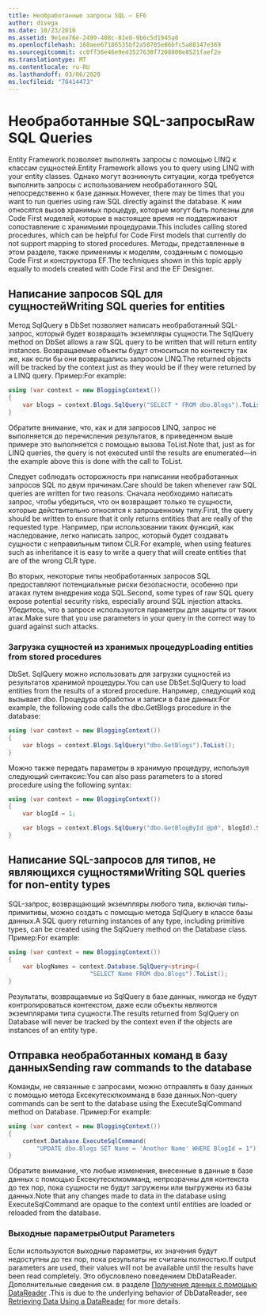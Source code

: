 ```yaml
---
title: Необработанные запросы SQL — EF6
author: divega
ms.date: 10/23/2016
ms.assetid: 9e1ee76e-2499-408c-81e8-9b6c5d1945a0
ms.openlocfilehash: 168aee67186535bf2a50705e86bfc5a88147e369
ms.sourcegitcommit: cc0ff36e46e9ed3527638f7208000e8521faef2e
ms.translationtype: MT
ms.contentlocale: ru-RU
ms.lasthandoff: 03/06/2020
ms.locfileid: "78414473"
---
```

# <a name="raw-sql-queries"></a><span data-ttu-id="ae284-102">Необработанные SQL-запросы</span><span class="sxs-lookup"><span data-stu-id="ae284-102">Raw SQL Queries</span></span>
<span data-ttu-id="ae284-103">Entity Framework позволяет выполнять запросы с помощью LINQ к классам сущностей.</span><span class="sxs-lookup"><span data-stu-id="ae284-103">Entity Framework allows you to query using LINQ with your entity classes.</span></span> <span data-ttu-id="ae284-104">Однако могут возникнуть ситуации, когда требуется выполнить запросы с использованием необработанного SQL непосредственно к базе данных.</span><span class="sxs-lookup"><span data-stu-id="ae284-104">However, there may be times that you want to run queries using raw SQL directly against the database.</span></span> <span data-ttu-id="ae284-105">К ним относятся вызов хранимых процедур, которые могут быть полезны для Code First моделей, которые в настоящее время не поддерживают сопоставление с хранимыми процедурами.</span><span class="sxs-lookup"><span data-stu-id="ae284-105">This includes calling stored procedures, which can be helpful for Code First models that currently do not support mapping to stored procedures.</span></span> <span data-ttu-id="ae284-106">Методы, представленные в этом разделе, также применимы к моделям, созданным с помощью Code First и конструктора EF.</span><span class="sxs-lookup"><span data-stu-id="ae284-106">The techniques shown in this topic apply equally to models created with Code First and the EF Designer.</span></span>  

## <a name="writing-sql-queries-for-entities"></a><span data-ttu-id="ae284-107">Написание запросов SQL для сущностей</span><span class="sxs-lookup"><span data-stu-id="ae284-107">Writing SQL queries for entities</span></span>  

<span data-ttu-id="ae284-108">Метод SqlQuery в DbSet позволяет написать необработанный SQL-запрос, который будет возвращать экземпляры сущности.</span><span class="sxs-lookup"><span data-stu-id="ae284-108">The SqlQuery method on DbSet allows a raw SQL query to be written that will return entity instances.</span></span> <span data-ttu-id="ae284-109">Возвращаемые объекты будут относиться по контексту так же, как если бы они возвращались запросом LINQ.</span><span class="sxs-lookup"><span data-stu-id="ae284-109">The returned objects will be tracked by the context just as they would be if they were returned by a LINQ query.</span></span> <span data-ttu-id="ae284-110">Пример:</span><span class="sxs-lookup"><span data-stu-id="ae284-110">For example:</span></span>  

``` csharp  
using (var context = new BloggingContext())
{
    var blogs = context.Blogs.SqlQuery("SELECT * FROM dbo.Blogs").ToList();
}
```  

<span data-ttu-id="ae284-111">Обратите внимание, что, как и для запросов LINQ, запрос не выполняется до перечисления результатов, в приведенном выше примере это выполняется с помощью вызова ToList.</span><span class="sxs-lookup"><span data-stu-id="ae284-111">Note that, just as for LINQ queries, the query is not executed until the results are enumerated—in the example above this is done with the call to ToList.</span></span>  

<span data-ttu-id="ae284-112">Следует соблюдать осторожность при написании необработанных запросов SQL по двум причинам.</span><span class="sxs-lookup"><span data-stu-id="ae284-112">Care should be taken whenever raw SQL queries are written for two reasons.</span></span> <span data-ttu-id="ae284-113">Сначала необходимо написать запрос, чтобы убедиться, что он возвращает только те сущности, которые действительно относятся к запрошенному типу.</span><span class="sxs-lookup"><span data-stu-id="ae284-113">First, the query should be written to ensure that it only returns entities that are really of the requested type.</span></span> <span data-ttu-id="ae284-114">Например, при использовании таких функций, как наследование, легко написать запрос, который будет создавать сущности с неправильным типом CLR.</span><span class="sxs-lookup"><span data-stu-id="ae284-114">For example, when using features such as inheritance it is easy to write a query that will create entities that are of the wrong CLR type.</span></span>  

<span data-ttu-id="ae284-115">Во вторых, некоторые типы необработанных запросов SQL предоставляют потенциальные риски безопасности, особенно при атаках путем внедрения кода SQL.</span><span class="sxs-lookup"><span data-stu-id="ae284-115">Second, some types of raw SQL query expose potential security risks, especially around SQL injection attacks.</span></span> <span data-ttu-id="ae284-116">Убедитесь, что в запросе используются параметры для защиты от таких атак.</span><span class="sxs-lookup"><span data-stu-id="ae284-116">Make sure that you use parameters in your query in the correct way to guard against such attacks.</span></span>  

### <a name="loading-entities-from-stored-procedures"></a><span data-ttu-id="ae284-117">Загрузка сущностей из хранимых процедур</span><span class="sxs-lookup"><span data-stu-id="ae284-117">Loading entities from stored procedures</span></span>  

<span data-ttu-id="ae284-118">DbSet. SqlQuery можно использовать для загрузки сущностей из результатов хранимой процедуры.</span><span class="sxs-lookup"><span data-stu-id="ae284-118">You can use DbSet.SqlQuery to load entities from the results of a stored procedure.</span></span> <span data-ttu-id="ae284-119">Например, следующий код вызывает dbo. Процедура обработки и записи в базе данных:</span><span class="sxs-lookup"><span data-stu-id="ae284-119">For example, the following code calls the dbo.GetBlogs procedure in the database:</span></span>  

``` csharp
using (var context = new BloggingContext())
{
    var blogs = context.Blogs.SqlQuery("dbo.GetBlogs").ToList();
}
```  

<span data-ttu-id="ae284-120">Можно также передать параметры в хранимую процедуру, используя следующий синтаксис:</span><span class="sxs-lookup"><span data-stu-id="ae284-120">You can also pass parameters to a stored procedure using the following syntax:</span></span>  

``` csharp
using (var context = new BloggingContext())
{
    var blogId = 1;

    var blogs = context.Blogs.SqlQuery("dbo.GetBlogById @p0", blogId).Single();
}
```  

## <a name="writing-sql-queries-for-non-entity-types"></a><span data-ttu-id="ae284-121">Написание SQL-запросов для типов, не являющихся сущностями</span><span class="sxs-lookup"><span data-stu-id="ae284-121">Writing SQL queries for non-entity types</span></span>  

<span data-ttu-id="ae284-122">SQL-запрос, возвращающий экземпляры любого типа, включая типы-примитивы, можно создать с помощью метода SqlQuery в классе базы данных.</span><span class="sxs-lookup"><span data-stu-id="ae284-122">A SQL query returning instances of any type, including primitive types, can be created using the SqlQuery method on the Database class.</span></span> <span data-ttu-id="ae284-123">Пример:</span><span class="sxs-lookup"><span data-stu-id="ae284-123">For example:</span></span>  

``` csharp
using (var context = new BloggingContext())
{
    var blogNames = context.Database.SqlQuery<string>(
                       "SELECT Name FROM dbo.Blogs").ToList();
}
```  

<span data-ttu-id="ae284-124">Результаты, возвращаемые из SqlQuery в базе данных, никогда не будут контролироваться контекстом, даже если объекты являются экземплярами типа сущности.</span><span class="sxs-lookup"><span data-stu-id="ae284-124">The results returned from SqlQuery on Database will never be tracked by the context even if the objects are instances of an entity type.</span></span>  

## <a name="sending-raw-commands-to-the-database"></a><span data-ttu-id="ae284-125">Отправка необработанных команд в базу данных</span><span class="sxs-lookup"><span data-stu-id="ae284-125">Sending raw commands to the database</span></span>  

<span data-ttu-id="ae284-126">Команды, не связанные с запросами, можно отправлять в базу данных с помощью метода Ексекутесклкомманд в базе данных.</span><span class="sxs-lookup"><span data-stu-id="ae284-126">Non-query commands can be sent to the database using the ExecuteSqlCommand method on Database.</span></span> <span data-ttu-id="ae284-127">Пример:</span><span class="sxs-lookup"><span data-stu-id="ae284-127">For example:</span></span>  

``` csharp
using (var context = new BloggingContext())
{
    context.Database.ExecuteSqlCommand(
        "UPDATE dbo.Blogs SET Name = 'Another Name' WHERE BlogId = 1");
}
```  

<span data-ttu-id="ae284-128">Обратите внимание, что любые изменения, внесенные в данные в базе данных с помощью Ексекутесклкомманд, непрозрачны для контекста до тех пор, пока сущности не будут загружены или выгружены из базы данных.</span><span class="sxs-lookup"><span data-stu-id="ae284-128">Note that any changes made to data in the database using ExecuteSqlCommand are opaque to the context until entities are loaded or reloaded from the database.</span></span>  

### <a name="output-parameters"></a><span data-ttu-id="ae284-129">Выходные параметры</span><span class="sxs-lookup"><span data-stu-id="ae284-129">Output Parameters</span></span>  

<span data-ttu-id="ae284-130">Если используются выходные параметры, их значения будут недоступны до тех пор, пока результаты не считаны полностью.</span><span class="sxs-lookup"><span data-stu-id="ae284-130">If output parameters are used, their values will not be available until the results have been read completely.</span></span> <span data-ttu-id="ae284-131">Это обусловлено поведением DbDataReader. Дополнительные сведения см. в разделе [Получение данных с помощью DataReader](https://go.microsoft.com/fwlink/?LinkID=398589) .</span><span class="sxs-lookup"><span data-stu-id="ae284-131">This is due to the underlying behavior of DbDataReader, see [Retrieving Data Using a DataReader](https://go.microsoft.com/fwlink/?LinkID=398589) for more details.</span></span>  
